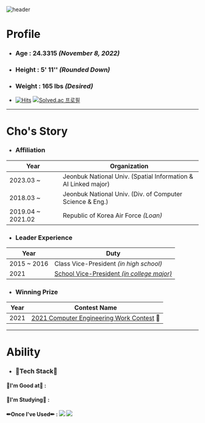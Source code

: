 ![header](https://capsule-render.vercel.app/api?type=waving&color=0:ed9d0b,100:f94001&height=180&section=header&text=Jumin%20Cho&fontSize=48&animation=fadeIn&fontAlignY=36&fontColor=ffffff)

# **Profile**
- ### **Age** : 24.3315 *(November 8, 2022)*
- ### **Height** : 5' 11'' *(Rounded Down)*
- ### **Weight** : 165 lbs *(Desired)*
- [![Hits](https://hits.seeyoufarm.com/api/count/incr/badge.svg?url=https%3A%2F%2Fgithub.com%2Fjumincho&count_bg=%23000000&title_bg=%23000000&icon=github.svg&icon_color=%23E7E7E7&title=GitHub&edge_flat=false)](https://hits.seeyoufarm.com) [![Solved.ac
프로필](http://mazassumnida.wtf/api/mini/generate_badge?boj=jumincho)](https://solved.ac/jumincho)
---
# **Cho's Story**
- ### Affiliation
|Year|Organization|
|--|--|
|2023.03 ~ |Jeonbuk National Univ. (Spatial Information & AI Linked major)|
|2018.03 ~ |Jeonbuk National Univ. (Div. of Computer Science & Eng.)|
|2019.04 ~ 2021.02|Republic of Korea Air Force *(Loan)*|
- ### Leader Experience
|Year|Duty|
|--|--|
|2015 ~ 2016|Class Vice-President *(in high school)*|
|2021|[School Vice-President *(in college major)*](https://instagram.com/jbnucse?igshid=YmMyMTA2M2Y=)|
- ### Winning Prize
|Year|Contest Name|
|--|--|
|2021|[2021 Computer Engineering Work Contest](https://cse.jbnu.ac.kr/cse/3585/subview.do?enc=Zm5jdDF8QEB8JTJGYmJzJTJGY3NlJTJGNTM3JTJGMjU0MjgyJTJGYXJ0Y2xWaWV3LmRvJTNG) 🥈|
---
# Ability
- ### 🔨Tech Stack🔨
#### **💪I'm Good at💪** : 
#### **🐣I'm Studying🐥** : 
#### **✏Once I've Used✏** : <img src="https://img.shields.io/badge/R-276DC3?style=flat-square&logo=r&logoColor=white"/> <img src="https://img.shields.io/badge/Python-3776AB?style=flat-square&logo=python&logoColor=white"/>

<!--
**jumincho/jumincho** is a ✨ _special_ ✨ repository because its `README.md` (this file) appears on your GitHub profile.

Here are some ideas to get you started:

- 🔭 I’m currently working on ...
- 🌱 I’m currently learning ...
- 👯 I’m looking to collaborate on ...
- 🤔 I’m looking for help with ...
- 💬 Ask me about ...
- 📫 How to reach me: ...
- 😄 Pronouns: ...
- ⚡ Fun fact: ...
-->
